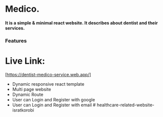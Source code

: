 # Medico.

#### It is a simple & minimal react website. It describes about dentist and their services.

### Features

# Live Link:
[https://dentist-medico-service.web.app/]

- Dynamic responsive react template
- Multi page website 
- Dynamic Route
- User can Login and Register with google 
- User can Login and Register with email
#   h e a l t h c a r e - r e l a t e d - w e b s i t e - i s r a t k o r o b i 
 
 